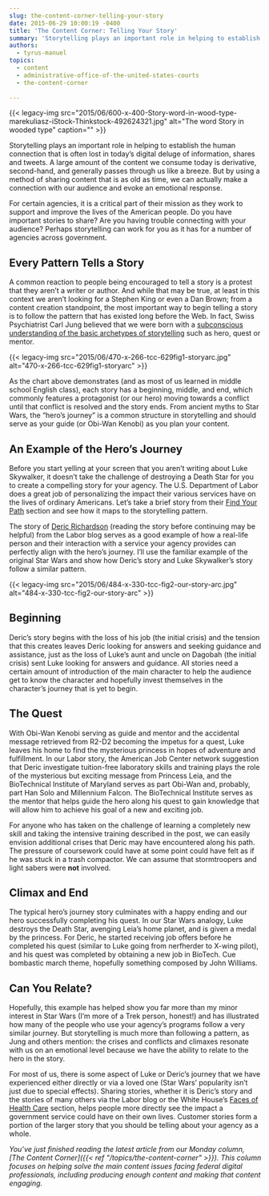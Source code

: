 ```yaml
---
slug: the-content-corner-telling-your-story
date: 2015-06-29 10:00:19 -0400
title: 'The Content Corner: Telling Your Story'
summary: 'Storytelling plays an important role in helping to establish the human connection that is often lost in today’s digital deluge of information, shares and tweets. A large amount of the content we consume today is derivative, second-hand, and generally passes through us like a breeze. But by using a method of sharing content that is as'
authors:
  - tyrus-manuel
topics:
  - content
  - administrative-office-of-the-united-states-courts
  - the-content-corner
  
---
```


{{< legacy-img src="2015/06/600-x-400-Story-word-in-wood-type-marekuliasz-iStock-Thinkstock-492624321.jpg" alt="The word Story in wooded type" caption="" >}} 

Storytelling plays an important role in helping to establish the human connection that is often lost in today’s digital deluge of information, shares and tweets. A large amount of the content we consume today is derivative, second-hand, and generally passes through us like a breeze. But by using a method of sharing content that is as old as time, we can actually make a connection with our audience and evoke an emotional response.

For certain agencies, it is a critical part of their mission as they work to support and improve the lives of the American people. Do you have important stories to share? Are you having trouble connecting with your audience? Perhaps storytelling can work for you as it has for a number of agencies across government.

## Every Pattern Tells a Story

A common reaction to people being encouraged to tell a story is a protest that they aren’t a writer or author. And while that may be true, at least in this context we aren’t looking for a Stephen King or even a Dan Brown; from a content creation standpoint, the most important way to begin telling a story is to follow the pattern that has existed long before the Web. In fact, Swiss Psychiatrist Carl Jung believed that we were born with a [subconscious understanding of the basic archetypes of storytelling](http://blog.deluxis.com/post/7497255875/screenwriting-jungian-archetypes-symbolism) such as hero, quest or mentor.

{{< legacy-img src="2015/06/470-x-266-tcc-629fig1-storyarc.jpg" alt="470-x-266-tcc-629fig1-storyarc" >}}

As the chart above demonstrates (and as most of us learned in middle school English class), each story has a beginning, middle, and end, which commonly features a protagonist (or our hero) moving towards a conflict until that conflict is resolved and the story ends. From ancient myths to Star Wars, the “hero’s journey” is a common structure in storytelling and should serve as your guide (or Obi-Wan Kenobi) as you plan your content.

## An Example of the Hero’s Journey

Before you start yelling at your screen that you aren’t writing about Luke Skywalker, it doesn’t take the challenge of destroying a Death Star for you to create a compelling story for your agency. The U.S. Department of Labor does a great job of personalizing the impact their various services have on the lives of ordinary Americans. Let’s take a brief story from their [Find Your Path](http://www.dol.gov/findyourpath/what-works.htm) section and see how it maps to the storytelling pattern.

The story of [Deric Richardson](https://blog.dol.gov/2014/07/25/a-day-in-the-life-deric/) (reading the story before continuing may be helpful) from the Labor blog serves as a good example of how a real-life person and their interaction with a service your agency provides can perfectly align with the hero’s journey. I’ll use the familiar example of the original Star Wars and show how Deric’s story and Luke Skywalker’s story follow a similar pattern.

{{< legacy-img src="2015/06/484-x-330-tcc-fig2-our-story-arc.jpg" alt="484-x-330-tcc-fig2-our-story-arc" >}}

## **Beginning**

Deric’s story begins with the loss of his job (the initial crisis) and the tension that this creates leaves Deric looking for answers and seeking guidance and assistance, just as the loss of Luke’s aunt and uncle on Dagobah (the initial crisis) sent Luke looking for answers and guidance. All stories need a certain amount of introduction of the main character to help the audience get to know the character and hopefully invest themselves in the character’s journey that is yet to begin.

## **The Quest**

With Obi-Wan Kenobi serving as guide and mentor and the accidental message retrieved from R2-D2 becoming the impetus for a quest, Luke leaves his home to find the mysterious princess in hopes of adventure and fulfillment. In our Labor story, the American Job Center network suggestion that Deric investigate tuition-free laboratory skills and training plays the role of the mysterious but exciting message from Princess Leia, and the BioTechnical Institute of Maryland serves as part Obi-Wan and, probably, part Han Solo and Millennium Falcon. The BioTechnical Institute serves as the mentor that helps guide the hero along his quest to gain knowledge that will allow him to achieve his goal of a new and exciting job.

For anyone who has taken on the challenge of learning a completely new skill and taking the intensive training described in the post, we can easily envision additional crises that Deric may have encountered along his path. The pressure of coursework could have at some point could have felt as if he was stuck in a trash compactor. We can assume that stormtroopers and light sabers were **not** involved.

## **Climax and End**

The typical hero’s journey story culminates with a happy ending and our hero successfully completing his quest. In our Star Wars analogy, Luke destroys the Death Star, avenging Leia’s home planet, and is given a medal by the princess. For Deric, he started receiving job offers before he completed his quest (similar to Luke going from nerfherder to X-wing pilot), and his quest was completed by obtaining a new job in BioTech. Cue bombastic march theme, hopefully something composed by John Williams.

## Can You Relate?

Hopefully, this example has helped show you far more than my minor interest in Star Wars (I’m more of a Trek person, honest!) and has illustrated how many of the people who use your agency’s programs follow a very similar journey. But storytelling is much more than following a pattern, as Jung and others mention: the crises and conflicts and climaxes resonate with us on an emotional level because we have the ability to relate to the hero in the story.

For most of us, there is some aspect of Luke or Deric’s journey that we have experienced either directly or via a loved one (Star Wars’ popularity isn’t just due to special effects). Sharing stories, whether it is Deric’s story and the stories of many others via the Labor blog or the White House’s [Faces of Health Care](https://www.whitehouse.gov/health-care-in-america#faces) section, helps people more directly see the impact a government service could have on their own lives. Customer stories form a portion of the larger story that you should be telling about your agency as a whole.

_You’ve just finished reading the latest article from our Monday column, [The Content Corner]({{< ref "/topics/the-content-corner" >}}). This column focuses on helping solve the main content issues facing federal digital professionals, including producing enough content and making that content engaging._
